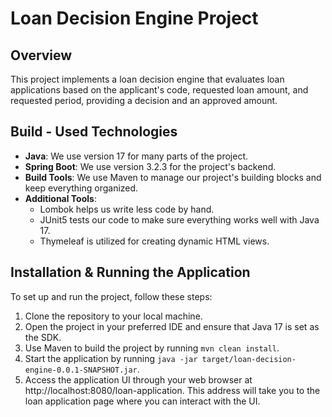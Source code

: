 # Loan Decision Engine Project

## Overview
This project implements a loan decision engine that evaluates loan applications based on the applicant's code, requested loan amount, and requested period, providing a decision and an approved amount.

## Build - Used Technologies

- **Java**: We use version 17 for many parts of the project.
- **Spring Boot**: We use version 3.2.3 for the project's backend.
- **Build Tools**: We use Maven to manage our project's building blocks and keep everything organized.
- **Additional Tools**:
    - Lombok helps us write less code by hand.
    - JUnit5 tests our code to make sure everything works well with Java 17.
    - Thymeleaf is utilized for creating dynamic HTML views.

## Installation & Running the Application

To set up and run the project, follow these steps:

1. Clone the repository to your local machine.
2. Open the project in your preferred IDE and ensure that Java 17 is set as the SDK.
3. Use Maven to build the project by running `mvn clean install`.
4. Start the application by running `java -jar target/loan-decision-engine-0.0.1-SNAPSHOT.jar`.
5. Access the application UI through your web browser at http://localhost:8080/loan-application. This address will take you to the loan application page where you can interact with the UI.
